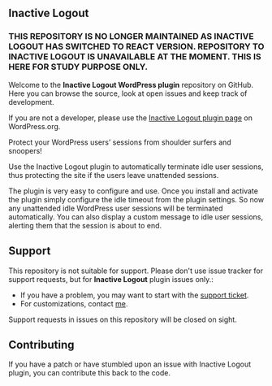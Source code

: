 ## Inactive Logout

### THIS REPOSITORY IS NO LONGER MAINTAINED AS INACTIVE LOGOUT HAS SWITCHED TO REACT VERSION. REPOSITORY TO INACTIVE LOGOUT IS UNAVAILABLE AT THE MOMENT. THIS IS HERE FOR STUDY PURPOSE ONLY.

Welcome to the **Inactive Logout WordPress plugin** repository on GitHub. Here you can browse the source, look at open issues and keep track of development. 

If you are not a developer, please use the [Inactive Logout plugin page](https://wordpress.org/plugins/inactive-logout/) on WordPress.org.

Protect your WordPress users’ sessions from shoulder surfers and snoopers!

Use the Inactive Logout plugin to automatically terminate idle user sessions, thus protecting the site if the users leave unattended sessions.

The plugin is very easy to configure and use. Once you install and activate the plugin simply configure the idle timeout from the plugin settings. So now any unattended idle WordPress user sessions will be terminated automatically. You can also display a custom message to idle user sessions, alerting them that the session is about to end.

## Support
This repository is not suitable for support. Please don't use issue tracker for support requests, but for **Inactive Logout** plugin issues only.:

* If you have a problem, you may want to start with the [support ticket](https://wordpress.org/support/plugin/inactive-logout/).
* For customizations, contact [me](https://deepenbajracharya.com.np/say-hello/).

Support requests in issues on this repository will be closed on sight.

## Contributing
If you have a patch or have stumbled upon an issue with Inactive Logout plugin, you can contribute this back to the code.
